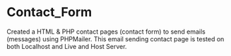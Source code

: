 # Contact_Form
Created a HTML &amp; PHP contact pages (contact form) to send emails (messages) using PHPMailer. This email sending contact page is tested on both Localhost and Live and Host Server.
